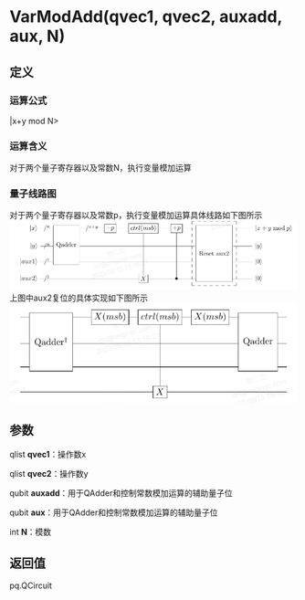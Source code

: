 # VarModAdd(qvec1, qvec2, auxadd, aux, N)
## 定义
### 运算公式
|x+y mod N>
### 运算含义
对于两个量子寄存器以及常数N，执行变量模加运算
### 量子线路图
对于两个量子寄存器以及常数p，执行变量模加运算具体线路如下图所示
![f1.png](f1.png)
上图中aux2复位的具体实现如下图所示
![f2.png](f2.png)
## 参数
qlist **qvec1**：操作数x

qlist **qvec2**：操作数y

qubit **auxadd**：用于QAdder和控制常数模加运算的辅助量子位

qubit **aux**：用于QAdder和控制常数模加运算的辅助量子位

int **N**：模数
## 返回值
pq.QCircuit